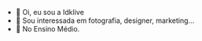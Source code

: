 - 👋 Oi, eu sou a IdkIive
- 👀 Sou interessada em fotografia, designer, marketing...
- 🌱 No Ensino Médio.
